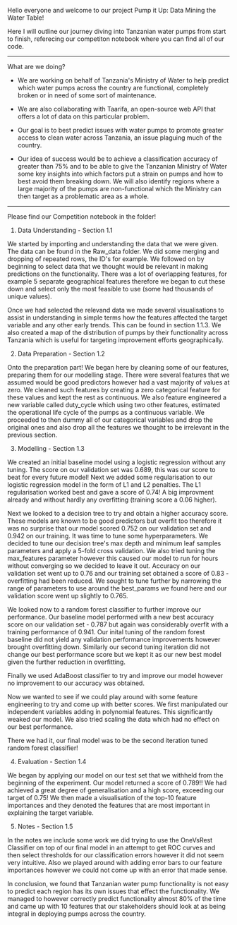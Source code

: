  Hello everyone and welcome to our project Pump it Up: Data Mining the Water Table!

 Here I will outline our journey diving into Tanzanian water pumps from start to finish, referecing our competiton notebook where you can find all of our code. 

-----------------------

 What are we doing?
 
 - We are working on behalf of Tanzania's Ministry of Water to help predict which water pumps across the country are functional, completely broken or in need of some sort of maintenance. 
 
 - We are also collaborating with Taarifa, an open-source web API that offers a lot of data on this particular problem. 
 
 - Our goal is to best predict issues with water pumps to promote greater access to clean water across Tanzania, an issue plaguing much of the country. 
 
 - Our idea of success would be to achieve a classification accuracy of greater than 75% and to be able to give the Tanzanian Ministry of Water some key insights into which factors put a strain on pumps and how to best avoid them breaking down. We will also identify regions where a large majority of the pumps are non-functional which the Ministry can then target as a problematic area as a whole. 
 
 -----------------------
 
 Please find our Competition notebook in the folder!
 
 1. Data Understanding - Section 1.1

 We started by importing and understanding the data that we were given. The data can be found in the Raw_data folder. We did some merging and dropping of repeated rows, the ID's for example. We followed on by beginning to select data that we thought would be relevant in making predictions on the functionality. There was a lot of overlapping features, for example 5 separate geographical features therefore we began to cut these down and select only the most feasible to use (some had thousands of unique values). 

 Once we had selected the relevand data we made several visualisations to assist in understanding in simple terms how the features affected the target variable and any other early trends. This can be found in section 1.1.3. We also created a map of the distribution of pumps by their functionality across Tanzania which is useful for targeting improvement efforts geographically. 

 2. Data Preparation - Section 1.2

 Onto the preparation part! We began here by cleaning some of our features, preparing them for our modelling stage. There were several features that we assumed would be good predictors however had a vast majority of values at zero. We cleaned such features by creating a zero categorical feature for these values and kept the rest as continuous. We also feature engineered a new variable called duty_cycle which using two other features, estimated the operational life cycle of the pumps as a continuous variable. We proceeded to then dummy all of our categorical variables and drop the original ones and also drop all the features we thought to be irrelevant in the previous section.
 
 3. Modelling - Section 1.3
 
 We created an initial baseline model using a logistic regression without any tuning. The score on our validation set was 0.689, this was our score to beat for every future model! Next we added some regularisation to our logistic regression model in the form of L1 and L2 penalties. The L1 regularisation worked best and gave a score of 0.74! A big improvment already and without hardly any overfitting (training score a 0.06 higher). 
 
 Next we looked to a decision tree to try and obtain a higher accuracy score. These models are known to be good predictors but overfit too therefore it was no surprise that our model scored 0.752 on our validation set and 0.942 on our training. It was time to tune some hyperparameters. We decided to tune our decision tree's max depth and minimum leaf samples parameters and apply a 5-fold cross validation. We also tried tuning the max_features parameter however this caused our model to run for hours without converging so we decided to leave it out. Accuracy on our validation set went up to 0.76 and our training set obtained a score of 0.83 - overfitting had been reduced. We sought to tune  further by narrowing the range of parameters to use around the best_params we found here and our validation score went up slightly to 0.765.
 
 We looked now to a random forest classifier to further improve our performance. Our baseline model performed with a new best accuracy score on our validation set - 0.787 but again was considerably overfit with a training performance of 0.941. Our inital tuning of the random forest baseline did not yield any validation performance improvements however brought overfitting down. Similarly our second tuning iteration did not change our best performance score but we kept it as our new best model given the further reduction in overfitting. 
 
 Finally we used AdaBoost classifier to try and improve our model however no improvement to our accuracy was obtained.
 
 Now we wanted to see if we could play around with some feature engineering to try and come up with better scores. We first manipulated our independent variables adding in polynomial features. This significantly weaked our model. We also tried scaling the data which had no effect on our best performance. 
 
 There we had it, our final model was to be the second iteration tuned random forest classifier!
 
 4. Evaluation - Section 1.4

 We began by applying our model on our test set that we withheld from the beginning of the experiment. Our model returned a score of 0.789!! We had achieved a great degree of generalisation and a high score, exceeding our target of 0.75! We then made a visualisation of the top-10 feature importances and they denoted the features that are most important in explaining the target variable. 
 
 5. Notes - Section 1.5
 
 In the notes we include some work we did trying to use the OneVsRest Classifier on top of our final model in an attempt to get ROC curves and then select thresholds for our classification errors however it did not seem very intuitive. Also we played around with adding error bars to our feature importances however we could not come up with an error that made sense. 
 
 In conclusion, we found that Tanzanian water pump functionality is not easy to predict each region has its own issues that effect the functionality. We managed to however correctly predict functionality almost 80% of the time and came up with 10 features that our stakeholders should look at as being integral in deploying pumps across the country. 
 
 
 
 
 
